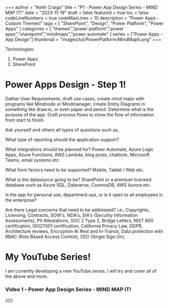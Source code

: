 +++
author = "Keith Craigo"
title = "P1 - Power App Design Series - MIND MAP IT!"
date = "2023-11-19"
draft = false
featured = true
toc = false
codeLineNumbers = true
codeMaxLines = 10
description = "Power Apps - Custom Themes!"
tags = [
    "SharePoint",
    "Design",
    "Power Platform",
    "Power Apps"
]
categories = [
    "themes","power platform","power apps","sharepoint","mindmaps","power automate"
]
series = ["Power Apps - App Design"]
thumbnail = "images/tut/PowerPlatform/MindMapIt.png"
+++

Technologies:

1. Power Apps
2. SharePoint

# Power Apps Design - Step 1!

Gather User Requirements, draft use cases, create mind maps with programs like Mindnode or Mindmanager, create Entity Diagrams in something like draw.io, or even paper and pencil. Determine what is the purpose of the app. Draft process flows to show the flow of information from start to finish. 

Ask yourself and others all types of questions such as,

What type of reporting should the application support?

What integrations should be planned for? Power Automate, Azure Logic Apps, Azure Functions, AWS Lambda, blog posts, chatbots, Microsoft Teams, email systems etc.

What form factors need to be supported? Mobile, Tablet / Web etc.

What is the datasource going to be? SharePoint or a premium licensed database such as Azure SQL, Dataverse, CosmosDB, AWS Aurora etc.

Is the app for personal use, department use, or is it open to all employees in the enterprise?

Are there Legal concerns that need to be addressed? i.e., Copyrights, Licensing, Contracts, SOW's, NDA's, SIA's (Security Information Assessments), PII Attestations, SOC 2 Type 2, Bridge Letters, NIST 800 certification, ISO27001 certification, California Privacy Law, GDPR, Architecture reviews, Encryption At Rest and In-Transit, Data protection with RBAC (Role Based Access Control), SSO (Single Sign On). 

# My YouTube Series!
I am currently developing a new YouTube series. I will try and cover all of the above and more.

### Video 1 - Power App Design Series - MIND MAP IT! 
{{<youtube FLQK_YChB4g>}}

